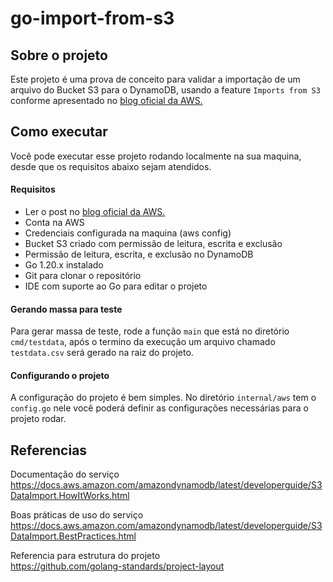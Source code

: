 # go-import-from-s3

## Sobre o projeto
Este projeto é uma prova de conceito para validar a importação de um 
arquivo do Bucket S3 para o DynamoDB, usando a feature `Imports from S3` 
conforme apresentado no [blog oficial da AWS.](https://aws.amazon.com/pt/blogs/database/amazon-dynamodb-can-now-import-amazon-s3-data-into-a-new-table/)

## Como executar

Você pode executar esse projeto rodando localmente na sua maquina, desde que os requisitos
abaixo sejam atendidos.

#### Requisitos

- Ler o post no [blog oficial da AWS.](https://aws.amazon.com/pt/blogs/database/amazon-dynamodb-can-now-import-amazon-s3-data-into-a-new-table/)
- Conta na AWS
- Credenciais configurada na maquina (aws config)
- Bucket S3 criado com permissão de leitura, escrita e exclusão 
- Permissão de leitura, escrita, e exclusão no DynamoDB
- Go 1.20.x instalado
- Git para clonar o repositório
- IDE com suporte ao Go para editar o projeto

#### Gerando massa para teste
Para gerar massa de teste, rode a função `main` que está no diretório `cmd/testdata`,
após o termino da execução um arquivo chamado `testdata.csv` será gerado na raiz do projeto.

#### Configurando o projeto
A configuração do projeto é bem simples. No diretório
`internal/aws` tem o `config.go` nele você poderá definir as
configurações necessárias para o projeto rodar.

## Referencias

Documentação do serviço  
https://docs.aws.amazon.com/amazondynamodb/latest/developerguide/S3DataImport.HowItWorks.html

Boas práticas de uso do serviço  
https://docs.aws.amazon.com/amazondynamodb/latest/developerguide/S3DataImport.BestPractices.html

Referencia para estrutura do projeto    
https://github.com/golang-standards/project-layout